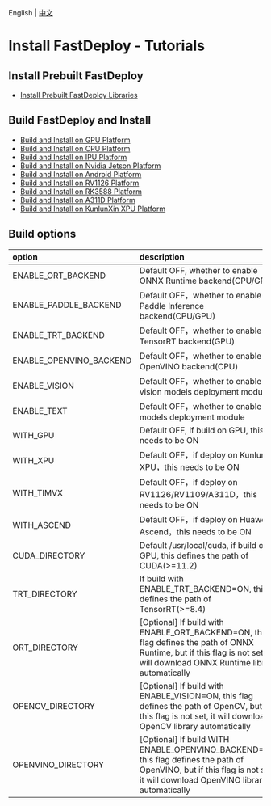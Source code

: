 English | [中文](../../cn/build_and_install/README.md)

# Install FastDeploy - Tutorials

## Install Prebuilt FastDeploy
- [Install Prebuilt FastDeploy Libraries](download_prebuilt_libraries.md)

## Build FastDeploy and Install

- [Build and Install on GPU Platform](gpu.md)
- [Build and Install on CPU Platform](cpu.md)
- [Build and Install on IPU Platform](ipu.md)
- [Build and Install on Nvidia Jetson Platform](jetson.md)
- [Build and Install on Android Platform](android.md)
- [Build and Install on RV1126 Platform](rv1126.md)
- [Build and Install on RK3588 Platform](rknpu2.md)
- [Build and Install on A311D Platform](a311d.md)
- [Build and Install on KunlunXin XPU Platform](xpu.md)


## Build options

| option | description |
| :--- | :---- |
| ENABLE_ORT_BACKEND | Default OFF, whether to enable ONNX Runtime backend(CPU/GPU) |
| ENABLE_PADDLE_BACKEND | Default OFF，whether to enable Paddle Inference backend(CPU/GPU) |
| ENABLE_TRT_BACKEND | Default OFF，whether to enable TensorRT backend(GPU) |
| ENABLE_OPENVINO_BACKEND | Default OFF，whether to enable OpenVINO backend(CPU) |
| ENABLE_VISION | Default OFF，whether to enable vision models deployment module |
| ENABLE_TEXT | Default OFF，whether to enable text models deployment module |
| WITH_GPU | Default OFF, if build on GPU, this needs to be ON |
| WITH_XPU | Default OFF，if deploy on KunlunXin XPU，this needs to be ON |
| WITH_TIMVX | Default OFF，if deploy on RV1126/RV1109/A311D，this needs to be ON |
| WITH_ASCEND | Default OFF，if deploy on Huawei Ascend，this needs to be ON |
| CUDA_DIRECTORY | Default /usr/local/cuda, if build on GPU, this defines the path of CUDA(>=11.2) |
| TRT_DIRECTORY | If build with ENABLE_TRT_BACKEND=ON, this defines the path of TensorRT(>=8.4) |
| ORT_DIRECTORY | [Optional] If build with ENABLE_ORT_BACKEND=ON, this flag defines the path of ONNX Runtime, but if this flag is not set, it will download ONNX Runtime library automatically |
| OPENCV_DIRECTORY | [Optional] If build with ENABLE_VISION=ON, this flag defines the path of OpenCV, but if this flag is not set, it will download OpenCV library automatically |
| OPENVINO_DIRECTORY | [Optional] If build WITH ENABLE_OPENVINO_BACKEND=ON, this flag defines the path of OpenVINO, but if this flag is not set, it will download OpenVINO library automatically |
